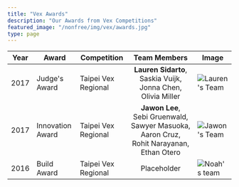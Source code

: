 ```yaml
---
title: "Vex Awards"
description: "Our Awards from Vex Competitions"
featured_image: "/nonfree/img/vex/awards.jpg"
type: page
---
```


| Year | Award | Competition |   Team&nbsp;Members  | Image |
| ---- | ----- | --- |:---: | ----- |
| 2017 | Judge's Award | Taipei Vex Regional | **Lauren&nbsp;Sidarto**,<br> Saskia&nbsp;Vuijk,<br> Jonna&nbsp;Chen,<br> Olivia&nbsp;Miller | ![Lauren's Team](/nonfree/img/vex/sidarto%20team%202017.jpg) |
| 2017 | Innovation Award | Taipei Vex Regional | **Jawon&nbsp;Lee**, <br> Sebi&nbsp;Gruenwald, <br> Sawyer&nbsp;Masuoka, <br> Aaron&nbsp;Cruz, <br> Rohit&nbsp;Narayanan, <br> Ethan&nbsp;Otero | ![Jawon's Team](/nonfree/img/vex/lee%20team%202017.jpg) |
| 2016 | Build Award | Taipei Vex Regional | Placeholder | ![Noah's team](/nonfree/img/vex/haefner%20team%202016.jpg) |